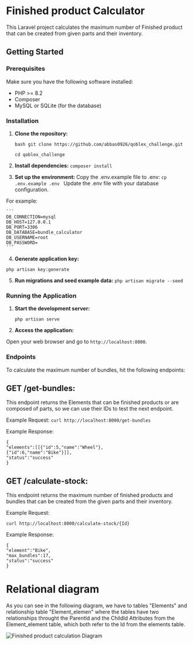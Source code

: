 # Finished product Calculator

This Laravel project calculates the maximum number of Finished product that can be created from given parts and their inventory.

## Getting Started

### Prerequisites

Make sure you have the following software installed:

-   PHP >= 8.2
-   Composer
-   MySQL or SQLite (for the database)

### Installation

1. **Clone the repository:**

    `bash git clone https://github.com/abbas0926/qoblex_challenge.git`

    `cd qoblex_challenge `

2. **Install dependencies:**
   `composer install `
3. **Set up the environment:**
   Copy the .env.example file to .env:
   `cp .env.example .env `
   Update the .env file with your database configuration.

For example:

    ```
    DB_CONNECTION=mysql 
    DB_HOST=127.0.0.1
    DB_PORT=3306
    DB_DATABASE=bundle_calculator
    DB_USERNAME=root
    DB_PASSWORD= 
    ```
4. **Generate application key:**

`php artisan key:generate`

5. **Run migrations and seed example data:**
   `php artisan migrate --seed`

### Running the Application

1. **Start the development server:**

    `php artisan serve`

2. **Access the application:**

Open your web browser and go to `http://localhost:8000`.

### Endpoints

To calculate the maximum number of bundles, hit the following endpoints:

## GET /get-bundles:

This endpoint returns the Elements that can be finished products or are composed of parts, so we can use their IDs to test the next endpoint.

Example Request:
`curl http://localhost:8000/get-bundles`

Example Response:

```
{
"elements":[[{"id":5,"name":"Wheel"},
{"id":6,"name":"Bike"}]],
"status":"success"
}

```


## GET /calculate-stock:

This endpoint returns the maximum number of finished products and bundles that can be created from the given parts and their inventory.

Example Request:

```curl http://localhost:8000/calculate-stock/{Id}```

Example Response:
```
{
"element":"Bike",
"max_bundles":17,
"status":"success"
}

```


# Relational diagram

As you can see in the following diagram, we have to  tables "Elements" and relationship table "Element_elemen" where the  tables have two relationships throught the ParentId and the ChildId Attributes from the Element_element table, which both refer to the Id from the elements table. 

![Finished product calculation Diagram](diagram.png)